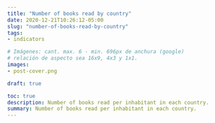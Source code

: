 ```yaml
---
title: "Number of books read by country"
date: 2020-12-21T10:26:12-05:00
slug: "number-of-books-read-by-country"
tags: 
- indicators

# Imágenes: cant. max. 6 - min. 696px de anchura (google)
# relación de aspecto sea 16x9, 4x3 y 1x1.
images: 
- post-cover.png

draft: true

toc: true
description: Number of books read per inhabitant in each country.
summary: Number of books read per inhabitant in each country.
---
```



